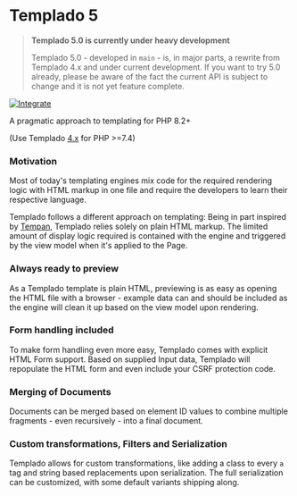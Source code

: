 # Templado 5

> __Templado 5.0 is currently under heavy development__
>
> Templado 5.0 - developed in `main` - is, in major parts, a rewrite from Templado 4.x and under current development. If you want to try 5.0 already, please be aware of the fact the current API is subject to change and it is not yet feature complete.


[![Integrate](https://github.com/templado/engine/workflows/Integrate/badge.svg)](https://github.com/templado/engine/actions)

A pragmatic approach to templating for PHP 8.2+

(Use Templado [4.x](https://github.com/templado/engine/tree/4.x) for PHP >=7.4)

### Motivation

Most of today's templating engines mix code for the required rendering logic with HTML markup in one file and require
the developers to learn their respective language.

Templado follows a different approach on templating: Being in part inspired by [Tempan](https://github.com/watoki/tempan),
Templado relies solely on plain HTML markup. The limited amount of display logic required is contained with the engine
and triggered by the view model when it's applied to the Page.

### Always ready to preview

As a Templado template is plain HTML, previewing is as easy as opening the HTML file with a browser - example data can
and should be included as the engine will clean it up based on the view model upon rendering.

### Form handling included

To make form handling even more easy, Templado comes with explicit HTML Form support. Based on supplied Input data,
Templado will repopulate the HTML form and even include your CSRF protection code.

### Merging of Documents

Documents can be merged based on element ID values to combine multiple fragments - even recursively - into a final document.

### Custom transformations, Filters and Serialization

Templado allows for custom transformations, like adding a class to every ```a``` tag and string based replacements upon
serialization. The full serialization can be customized, with some default variants shipping along.

